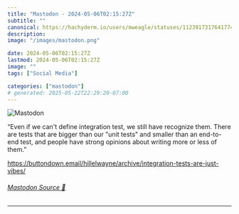 ```yaml
---
title: "Mastodon - 2024-05-06T02:15:27Z"
subtitle: ""
canonical: https://hachyderm.io/users/mweagle/statuses/112391731764177401
description:
image: "/images/mastodon.png"

date: 2024-05-06T02:15:27Z
lastmod: 2024-05-06T02:15:27Z
image: ""
tags: ["Social Media"]

categories: ["mastodon"]
# generated: 2025-05-22T22:29:20-07:00
---
```

![Mastodon](/images/mastodon.png)

<p>“Even if we can&#39;t define integration test, we still have recognize them. There are tests that are bigger than our &quot;unit tests&quot; and smaller than an end-to-end test, and people have strong opinions about writing more or less of them.”</p><p><a href="https://buttondown.email/hillelwayne/archive/integration-tests-are-just-vibes/" target="_blank" rel="nofollow noopener noreferrer" translate="no"><span class="invisible">https://</span><span class="ellipsis">buttondown.email/hillelwayne/a</span><span class="invisible">rchive/integration-tests-are-just-vibes/</span></a></p>


###### [Mastodon Source 🐘](https://hachyderm.io/@mweagle/112391731764177401)

___
